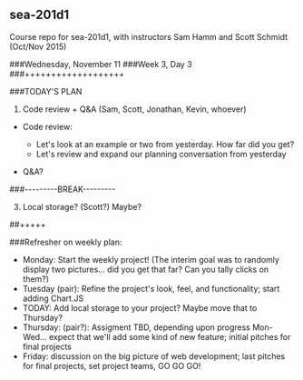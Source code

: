 ## sea-201d1
Course repo for sea-201d1, with instructors Sam Hamm and Scott Schmidt (Oct/Nov 2015)

###Wednesday, November 11
###Week 3, Day 3
###+++++++++++++++++++

###TODAY'S PLAN

1. Code review + Q&A (Sam, Scott, Jonathan, Kevin, whoever)

  * Code review:
      * Let's look at an example or two from yesterday. How far did you get?
      * Let's review and expand our planning conversation from yesterday

  * Q&A?

###---------BREAK---------

3. Local storage? (Scott?) Maybe?

##+++++

###Refresher on weekly plan:

  * Monday: Start the weekly project! (The interim goal was to randomly display two pictures... did you get that far? Can you tally clicks on them?)
  * Tuesday (pair): Refine the project's look, feel, and functionality; start adding Chart.JS
  * TODAY: Add local storage to your project? Maybe move that to Thursday?
  * Thursday: (pair?): Assigment TBD, depending upon progress Mon-Wed... expect that we'll add some kind of new feature; initial pitches for final projects
  * Friday: discussion on the big picture of web development; last pitches for final projects, set project teams, GO GO GO!
